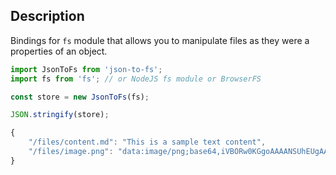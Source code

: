 ## Description

Bindings for `fs` module that allows you to manipulate files as they were a properties of an object.

``` javascript
import JsonToFs from 'json-to-fs';
import fs from 'fs'; // or NodeJS fs module or BrowserFS

const store = new JsonToFs(fs);

JSON.stringify(store);

{
    "/files/content.md": "This is a sample text content",
    "/files/image.png": "data:image/png;base64,iVBORw0KGgoAAAANSUhEUgAAAAUAAAAFCAYAAACNbyblAAAAHElEQVQI12P4//8/w38GIAXDIBKE0DHxgljNBAAO9TXL0Y4OHwAAAABJRU5ErkJggg==";
}

```